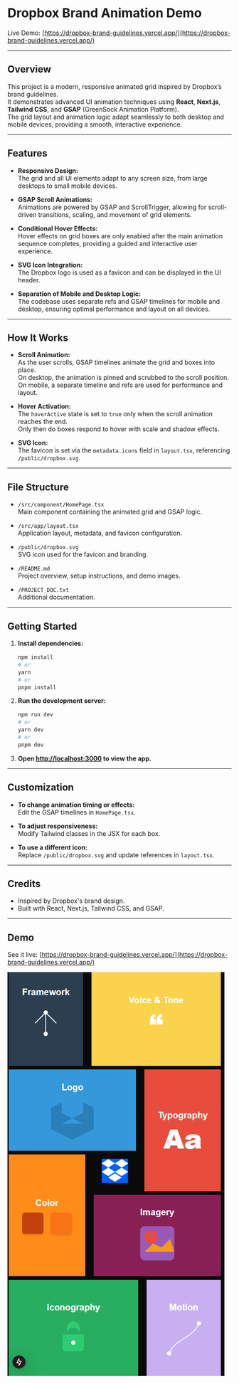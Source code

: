 # Dropbox Brand Animation Demo

Live Demo: [https://dropbox-brand-guidelines.vercel.app/](https://dropbox-brand-guidelines.vercel.app/)

---

## Overview

This project is a modern, responsive animated grid inspired by Dropbox’s brand guidelines.  
It demonstrates advanced UI animation techniques using **React**, **Next.js**, **Tailwind CSS**, and **GSAP** (GreenSock Animation Platform).  
The grid layout and animation logic adapt seamlessly to both desktop and mobile devices, providing a smooth, interactive experience.

---

## Features

- **Responsive Design:**  
  The grid and all UI elements adapt to any screen size, from large desktops to small mobile devices.

- **GSAP Scroll Animations:**  
  Animations are powered by GSAP and ScrollTrigger, allowing for scroll-driven transitions, scaling, and movement of grid elements.

- **Conditional Hover Effects:**  
  Hover effects on grid boxes are only enabled after the main animation sequence completes, providing a guided and interactive user experience.

- **SVG Icon Integration:**  
  The Dropbox logo is used as a favicon and can be displayed in the UI header.

- **Separation of Mobile and Desktop Logic:**  
  The codebase uses separate refs and GSAP timelines for mobile and desktop, ensuring optimal performance and layout on all devices.

---

## How It Works

- **Scroll Animation:**  
  As the user scrolls, GSAP timelines animate the grid and boxes into place.  
  On desktop, the animation is pinned and scrubbed to the scroll position.  
  On mobile, a separate timeline and refs are used for performance and layout.

- **Hover Activation:**  
  The `hoverActive` state is set to `true` only when the scroll animation reaches the end.  
  Only then do boxes respond to hover with scale and shadow effects.

- **SVG Icon:**  
  The favicon is set via the `metadata.icons` field in `layout.tsx`, referencing `/public/dropbox.svg`.

---

## File Structure

- `/src/component/HomePage.tsx`  
  Main component containing the animated grid and GSAP logic.

- `/src/app/layout.tsx`  
  Application layout, metadata, and favicon configuration.

- `/public/dropbox.svg`  
  SVG icon used for the favicon and branding.

- `/README.md`  
  Project overview, setup instructions, and demo images.

- `/PROJECT_DOC.txt`  
  Additional documentation.

---

## Getting Started

1. **Install dependencies:**
   ```bash
   npm install
   # or
   yarn
   # or
   pnpm install
   ```

2. **Run the development server:**
   ```bash
   npm run dev
   # or
   yarn dev
   # or
   pnpm dev
   ```

3. **Open [http://localhost:3000](http://localhost:3000) to view the app.**

---

## Customization

- **To change animation timing or effects:**  
  Edit the GSAP timelines in `HomePage.tsx`.

- **To adjust responsiveness:**  
  Modify Tailwind classes in the JSX for each box.

- **To use a different icon:**  
  Replace `/public/dropbox.svg` and update references in `layout.tsx`.

---

## Credits

- Inspired by Dropbox's brand design.
- Built with React, Next.js, Tailwind CSS, and GSAP.

---

## Demo

See it live: [https://dropbox-brand-guidelines.vercel.app/](https://dropbox-brand-guidelines.vercel.app/)

![Mobile Demo](src/assets/images/image-2.png)